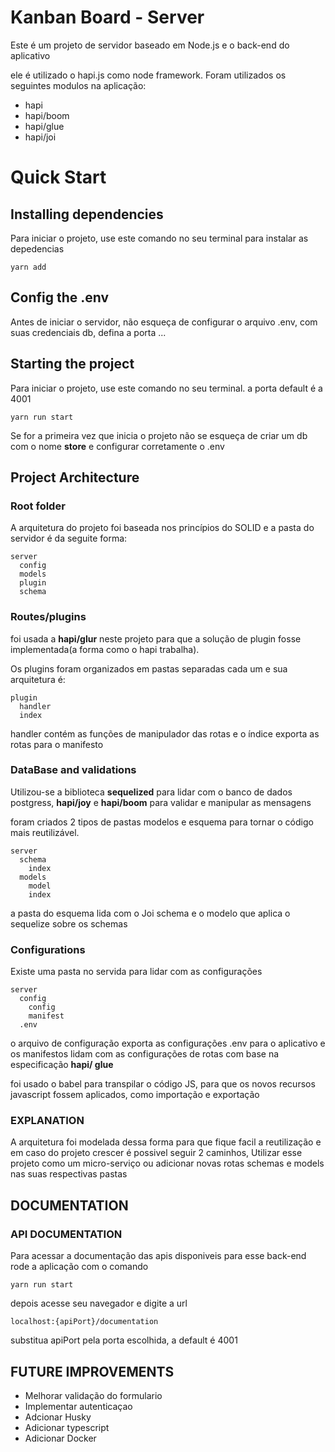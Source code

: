 # Kanban Board - Server

Este é um projeto de servidor baseado em Node.js e o back-end do aplicativo

ele é utilizado o hapi.js como node framework. Foram utilizados os seguintes modulos na aplicação:

- hapi
- hapi/boom
- hapi/glue
- hapi/joi

# Quick Start

## Installing dependencies

Para iniciar o projeto, use este comando no seu terminal para instalar as depedencias

```
yarn add
```

## Config the .env

Antes de iniciar o servidor, não esqueça de configurar o arquivo .env, com suas credenciais db, defina a porta ...

## Starting the project

Para iniciar o projeto, use este comando no seu terminal.
a porta default é a 4001

```
yarn run start
```

Se for a primeira vez que inicia o projeto não se esqueça de criar um db com o nome **store** e configurar corretamente o .env

## Project Architecture

### Root folder

A arquitetura do projeto foi baseada nos princípios do SOLID e a pasta do servidor é da seguite forma:

```
server
  config
  models
  plugin
  schema
```

### Routes/plugins

foi usada a **hapi/glur** neste projeto para que a solução de plugin fosse implementada(a forma como o hapi trabalha).

Os plugins foram organizados em pastas separadas cada um e sua arquitetura é:

```
plugin
  handler
  index
```

handler contém as funções de manipulador das rotas e o índice exporta as rotas para o manifesto

### DataBase and validations

Utilizou-se a biblioteca **sequelized** para lidar com o banco de dados postgress, **hapi/joy** e **hapi/boom** para validar e manipular as mensagens

foram criados 2 tipos de pastas modelos e esquema para tornar o código mais reutilizável.

```
server
  schema
    index
  models
    model
    index
```

a pasta do esquema lida com o Joi schema e o modelo que aplica o sequelize sobre os schemas

### Configurations

Existe uma pasta no servida para lidar com as configurações

```
server
  config
    config
    manifest
  .env
```

o arquivo de configuração exporta as configurações .env para o aplicativo e os manifestos lidam com as configurações de rotas com base na especificação **hapi/ glue**

foi usado o babel para transpilar o código JS, para que os novos recursos javascript fossem aplicados, como importação e exportação

### EXPLANATION

A arquitetura foi modelada dessa forma para que fique facil a reutilização e em caso do projeto crescer é possivel seguir 2 caminhos,
Utilizar esse projeto como um micro-serviço ou adicionar novas rotas schemas e models nas suas respectivas pastas

## DOCUMENTATION

### API DOCUMENTATION

Para acessar a documentação das apis disponiveis para esse back-end rode a aplicação com o comando

```
yarn run start
```

depois acesse seu navegador e digite a url

```
localhost:{apiPort}/documentation
```

substitua apiPort pela porta escolhida, a default é 4001

## FUTURE IMPROVEMENTS

- Melhorar validação do formulario
- Implementar autenticaçao
- Adcionar Husky
- Adicionar typescript
- Adicionar Docker
